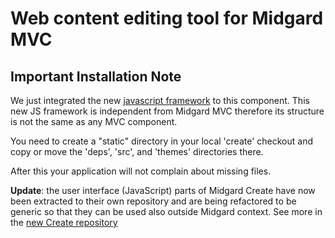 Web content editing tool for Midgard MVC
========================================

Important Installation Note
---------------------------

We just integrated the new [javascript framework](https://github.com/bergie/create)
to this component. This new JS framework is independent from Midgard MVC therefore
its structure is not the same as any MVC component.

You need to create a "static" directory in your local 'create' checkout and
copy or move the 'deps', 'src', and 'themes' directories there.

After this your application will not complain about missing files.

**Update**: the user interface (JavaScript) parts of Midgard Create have now been extracted to their own repository and are being refactored to be generic so that they can be used also outside Midgard context. See more in the [new Create repository](https://github.com/bergie/create)
